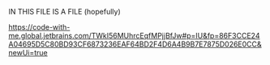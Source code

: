 IN THIS FILE IS A FILE
(hopefully)

https://code-with-me.global.jetbrains.com/TWkI56MUhrcEqfMPjjBfJw#p=IU&fp=86F3CCE24A04695D5C80BD93CF6873236EAF64BD2F4D6A4B9B7E7875D026E0CC&newUi=true
